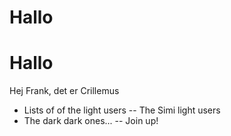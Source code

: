 # Hallo
# Hallo

Hej Frank, det er Crillemus

- Lists of of the light users
-- The Simi light users
- The dark dark ones...
-- Join up!